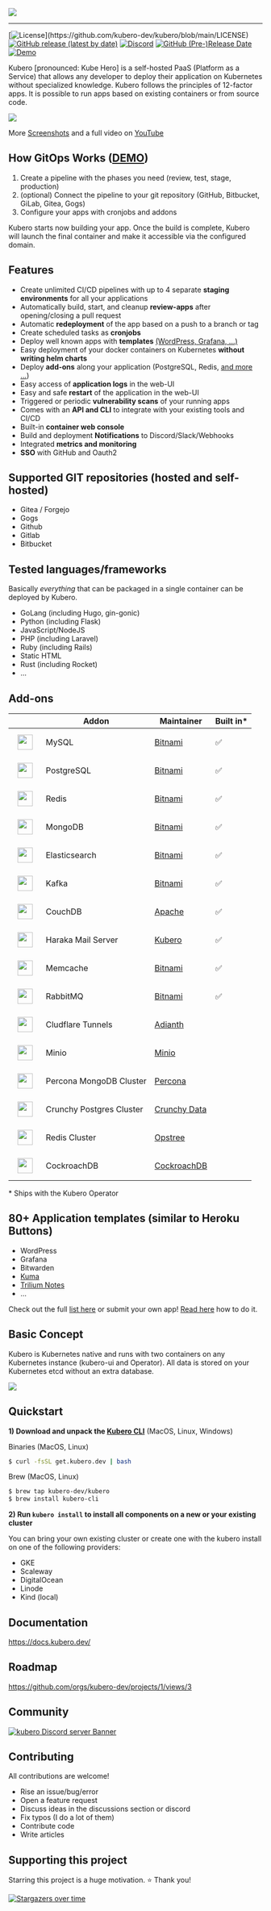 ![](docs/logo/kubero-logo-horizontal.png)

---

[![License](https://img.shields.io/github/license/kubero-dev/kubero?style=flat-square&color=blue")](https://github.com/kubero-dev/kubero/blob/main/LICENSE) 
[![GitHub release (latest by date)](https://img.shields.io/github/v/release/kubero-dev/kubero?style=flat-square&color=brightgreen)](https://github.com/kubero-dev/kubero/releases/latest)
[![Discord](https://img.shields.io/discord/1051249947472826408?style=flat-square)](https://discord.gg/tafRPMWS4r)
[![GitHub (Pre-)Release Date](https://img.shields.io/github/release-date-pre/kubero-dev/kubero?style=flat-square)](https://github.com/kubero-dev/kubero/releases/latest)
[![Demo](https://img.shields.io/badge/demo-up-sucess?style=flat-square&color=blue)](https://demo.kubero.dev)

Kubero [pronounced: Kube Hero] is a self-hosted PaaS (Platform as a Service) that allows any developer to deploy their application on Kubernetes without specialized knowledge. Kubero follows the principles of 12-factor apps. It is possible to run apps based on existing containers or from source code.

![](docs/screenshots/createapp.gif)

More [Screenshots](https://docs.kubero.dev/screenshots) and a full video on
[YouTube](https://www.youtube.com/watch?v=kmqhddc6UlI)

## How GitOps Works ([DEMO](https://demo.kubero.dev))
1. Create a pipeline with the phases you need (review, test, stage, production)
2. (optional) Connect the pipeline to your git repository (GitHub, Bitbucket, GiLab, Gitea, Gogs)
3. Configure your apps with cronjobs and addons

Kubero starts now building your app. Once the build is complete, Kubero will launch the final container and make it accessible via the configured domain. 

## Features
- Create unlimited CI/CD pipelines with up to 4 separate **staging environments** for all your applications
- Automatically build, start, and cleanup **review-apps** after opening/closing a pull request
- Automatic **redeployment** of the app based on a push to a branch or tag
- Create scheduled tasks as **cronjobs**
- Deploy well known apps with **templates** [(WordPress, Grafana, ...)](https://www.kubero.dev/templates)
- Easy deployment of your docker containers on Kubernetes **without writing helm charts**
- Deploy **add-ons** along your application (PostgreSQL, Redis, [and more ...](https://github.com/kubero-dev/kubero#preconfigured-add-ons))
- Easy access of **application logs** in the web-UI
- Easy and safe **restart** of the application in the web-UI
- Triggered or periodic **vulnerability scans** of your running apps
- Comes with an **API and CLI** to integrate with your existing tools and CI/CD
- Built-in **container web console**
- Build and deployment **Notifications** to Discord/Slack/Webhooks
- Integrated **metrics and monitoring**
- **SSO** with GitHub and Oauth2

## Supported GIT repositories (hosted and self-hosted)
- Gitea / Forgejo
- Gogs
- Github
- Gitlab
- Bitbucket

## Tested languages/frameworks
Basically *everything* that can be packaged in a single container can be deployed by Kubero.

- GoLang (including Hugo, gin-gonic)
- Python (including Flask)
- JavaScript/NodeJS
- PHP (including Laravel)
- Ruby (including Rails)
- Static HTML
- Rust (including Rocket)
- ...

## Add-ons

|                                                                                                                   | Addon                     | Maintainer                                                                            | Built in* |
|-------------------------------------------------------------------------------------------------------------------|---------------------------|---------------------------------------------------------------------------------------|-----------|
| <img src="client/public/img/addons/mysql.svg" width="30px" style="vertical-align: middle; margin: 10px">          | MySQL                     | [Bitnami](https://github.com/bitnami/charts/tree/main/bitnami/mysql)                  | ✅ |
| <img src="client/public/img/addons/pgsql.svg" width="30px" style="vertical-align: middle; margin: 10px">          | PostgreSQL                | [Bitnami](https://github.com/bitnami/charts/tree/main/bitnami/postgresql)             | ✅ |
| <img src="client/public/img/addons/redis.svg" width="30px" style="vertical-align: middle; margin: 10px">          | Redis                     | [Bitnami](https://github.com/bitnami/charts/tree/main/bitnami/redis)                  | ✅ |
| <img src="client/public/img/addons/mongo.svg" width="30px" style="vertical-align: middle; margin: 10px">          | MongoDB                   | [Bitnami](https://github.com/bitnami/charts/tree/main/bitnami/mongodb)                | ✅ |
| <img src="client/public/img/addons/elasticsearch.svg" width="30px" style="vertical-align: middle; margin: 10px">  | Elasticsearch             | [Bitnami](https://github.com/bitnami/charts/tree/main/bitnami/elasticsearch)          | ✅ |
| <img src="client/public/img/addons/kafka.svg" width="30px" style="vertical-align: middle; margin: 10px">          | Kafka                     | [Bitnami](https://github.com/bitnami/charts/tree/main/bitnami/kafka)                  | ✅ |
| <img src="client/public/img/addons/couchdb.svg" width="30px" style="vertical-align: middle; margin: 10px">        | CouchDB                   | [Apache](https://apache.github.io/couchdb-helm)                                       | ✅ |
| <img src="client/public/img/addons/Haraka.png" width="30px" style="vertical-align: middle; margin: 10px">         | Haraka Mail Server        | [Kubero](https://github.com/kubero-dev/haraka-docker)                                 | ✅ |
| <img src="client/public/img/addons/memcached.svg" width="30px" style="vertical-align: middle; margin: 10px">      | Memcache                  | [Bitnami](https://github.com/bitnami/charts/tree/main/bitnami/memcached)              | ✅ |
| <img src="client/public/img/addons/RabbitMQ.svg" width="30px" style="vertical-align: middle; margin: 10px">       | RabbitMQ                  | [Bitnami](https://github.com/bitnami/charts/tree/main/bitnami/rabbitmq)               | ✅ |
| <img src="client/public/img/addons/cloudflare.svg" width="30px" style="vertical-align: middle; margin: 10px">     | Cludflare Tunnels         | [Adianth](https://github.com/adyanth/cloudflare-operator)                             |    |
| <img src="client/public/img/addons/Minio.png" width="30px" style="vertical-align: middle; margin: 10px">          | Minio                     | [Minio](https://artifacthub.io/packages/olm/community-operators/minio-operator)       |    |
| <img src="client/public/img/addons/mongo.svg" width="30px" style="vertical-align: middle; margin: 10px">          | Percona MongoDB Cluster   | [Percona](https://artifacthub.io/packages/olm/community-operators/mongodb-operator)   |    |
| <img src="client/public/img/addons/pgsql.svg" width="30px" style="vertical-align: middle; margin: 10px">          | Crunchy Postgres Cluster  | [Crunchy Data](https://artifacthub.io/packages/olm/community-operators/postgresql)    |    |
| <img src="client/public/img/addons/redis.svg" width="30px" style="vertical-align: middle; margin: 10px">          | Redis Cluster             | [Opstree](https://artifacthub.io/packages/olm/community-operators/redis-operator)     |    |
| <img src="client/public/img/addons/CockroachDB.svg" width="30px" style="vertical-align: middle; margin: 10px">    | CockroachDB               | [CockroachDB](https://artifacthub.io/packages/olm/community-operators/cockroachdb)    |    |


\* Ships with the Kubero Operator

## 80+ Application templates (similar to Heroku Buttons)
- WordPress
- Grafana
- Bitwarden
- [Kuma](https://uptime.kuma.pet)
- [Trilium Notes](https://github.com/zadam/trilium)
- ...

Check out the full [list here](https://www.kubero.dev/templates/) or submit your own app! [Read here](https://github.com/kubero-dev/kubero/blob/main/services/) how to do it.

## Basic Concept 
Kubero is Kubernetes native and runs with two containers on any Kubernetes instance (kubero-ui and Operator). All data is stored on your Kubernetes etcd without an extra database.







![](docs/img/highlevel.png)

## Quickstart
**1) Download and unpack the <a href="https://github.com/kubero-dev/kubero-cli/releases/latest">Kubero CLI</a>** (MacOS, Linux, Windows)<p>

Binaries (MacOS, Linux)

```bash
$ curl -fsSL get.kubero.dev | bash
```

Brew (MacOS, Linux)

```bash
$ brew tap kubero-dev/kubero
$ brew install kubero-cli
```

**2) Run `kubero install` to install all components on a new or your existing cluster**

You can bring your own existing cluster or create one with the kubero install on one of the following providers:
- GKE
- Scaleway
- DigitalOcean
- Linode
- Kind (local)

## Documentation
https://docs.kubero.dev/

## Roadmap
https://github.com/orgs/kubero-dev/projects/1/views/3

## Community
[![kubero Discord server Banner](https://discordapp.com/api/guilds/1051249947472826408/widget.png?style=banner2)](https://discord.gg/tafRPMWS4r)

## Contributing
All contributions are welcome!
 - Rise an issue/bug/error
 - Open a feature request
 - Discuss ideas in the discussions section or discord
 - Fix typos (I do a lot of them) 
 - Contribute code
 - Write articles

## Supporting this project
Starring this project is a huge motivation. ⭐ Thank you!

[![Stargazers over time](https://starchart.cc/kubero-dev/kubero.svg)](https://starchart.cc/kubero-dev/kubero)
